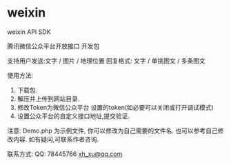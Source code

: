 weixin
======

weixin API SDK

腾讯微信公众平台开放接口 开发包

支持用户发送:文字 / 图片 / 地理位置
回复格式: 文字 / 单挑图文 / 多条图文

使用方法:
  1. 下载包.
  2. 解压并上传到网站目录.
  3. 修改Token为微信公众平台 设置的token(如必要可以关闭或打开调试模式)
  4. 设置公众平台的自定义接口地址,提交验证.

注意:
   Demo.php 为示例文件, 你可以修改为自己需要的文件名. 也可以参考自己修改内容.
   如有疑问,可联系作者咨询.
   
联系方式:
  QQ: 78445766  xh_xu@qq.com
